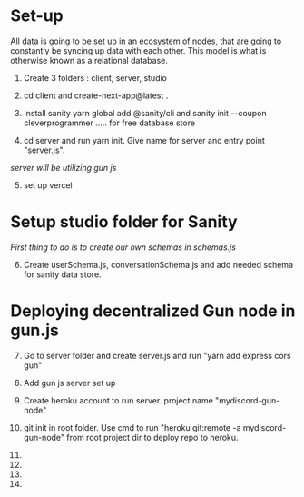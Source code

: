 # Set-up

All data is going to be set up in an ecosystem of nodes, that are going to constantly be
syncing up data with each other. This model is what is otherwise known as a relational database.

1. Create 3 folders : client, server, studio

2. cd client and create-next-app@latest .

3. Install sanity yarn global add @sanity/cli and sanity init --coupon cleverprogrammer
   ..... for free database store

4. cd server and run yarn init. Give name for server and entry point "server.js".

_server will be utilizing gun js_

5. set up vercel

# Setup studio folder for Sanity

_First thing to do is to create our own schemas in schemas.js_

6. Create userSchema.js, conversationSchema.js and add needed schema for sanity data store.

# Deploying decentralized Gun node in gun.js

7. Go to server folder and create server.js and run "yarn add express cors gun"

8. Add gun js server set up

9. Create heroku account to run server. project name "mydiscord-gun-node"

10. git init in root folder. Use cmd to run "heroku git:remote -a mydiscord-gun-node" from root project dir to deploy repo to heroku.

11.

12.

13.

14.
